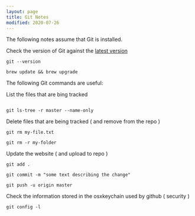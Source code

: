 ```yaml
---
layout: page
title: Git Notes
modified: 2020-07-26
---
```


The following notes assume that Git is installed.

Check the version of Git against the [latest version](https://git-scm.com/downloads)

```
git --version

brew update && brew upgrade

```

The following Git commands are useful:


List the files that are bing tracked

```

git ls-tree -r master --name-only

```


Delete files that are being tracked ( and remove from the repo )

```
git rm my-file.txt

git rm -r my-folder

```

Update the website ( and upload to repo )

```
git add .

git commit -m "some text describing the change"

git push -u origin master

```

Check the information stored in the osxkeychain used by github ( security )

```
git config -l

```
